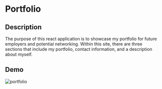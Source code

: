 # Portfolio

## Description
The purpose of this react application is to showcase my portfolio for future employers and potential networking. Within this site, there are three sections that include my portfolio, contact information, and a description about myself.

## Demo
![portfolio](https://github.com/inesr19/My-Portfolio/blob/main/src/assets/gifs/portfolio.gif)